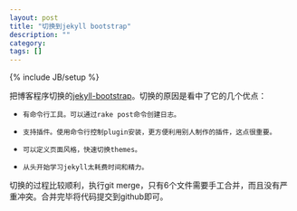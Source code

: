 ```yaml
---
layout: post
title: "切换到jekyll bootstrap"
description: ""
category: 
tags: []
---
```

{% include JB/setup %}

把博客程序切换的[jekyll-bootstrap](http://jekyllbootstrap.com)。切换的原因是看中了它的几个优点：

*     有命令行工具。可以通过rake post命令创建日志。    
*     支持插件。使用命令行控制plugin安装，更方便利用别人制作的插件，这点很重要。    
*     可以定义页面风格，快速切换themes。    
*     从头开始学习jekyll太耗费时间和精力。    

切换的过程比较顺利，执行git merge，只有6个文件需要手工合并，而且没有严重冲突。合并完毕将代码提交到github即可。

